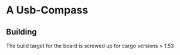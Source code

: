 # A Usb-Compass

## Building

The build target for the board is screwed up for cargo versions > 1.53
